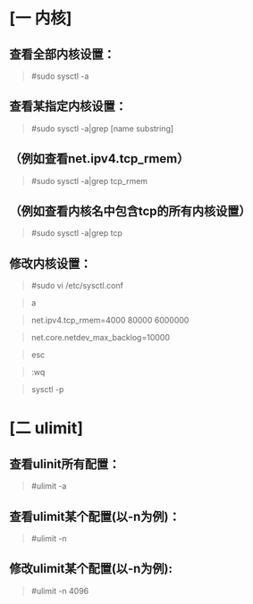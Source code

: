 [一 内核]
===================================

查看全部内核设置：
-----------------------------------

>#sudo sysctl -a

查看某指定内核设置：
----------------------------------------

>#sudo sysctl -a|grep [name substring]

（例如查看net.ipv4.tcp_rmem）
----------------------------------------

>#sudo sysctl -a|grep tcp_rmem

（例如查看内核名中包含tcp的所有内核设置）
----------------------------------------

>#sudo sysctl -a|grep tcp

修改内核设置：
----------------------------------------

>#sudo vi /etc/sysctl.conf


>a


>net.ipv4.tcp_rmem=4000 80000 6000000


>net.core.netdev_max_backlog=10000


>esc


>:wq


>sysctl -p


[二 ulimit]
=======================================

查看ulinit所有配置：
----------------------------------------
>#ulimit -a

查看ulimit某个配置(以-n为例)：
----------------------------------------
>#ulimit -n 

修改ulimit某个配置(以-n为例):
----------------------------------------

>#ulimit -n 4096

